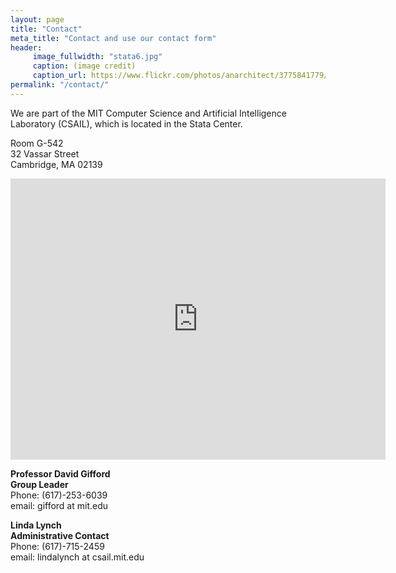 ```yaml
---
layout: page
title: "Contact"
meta_title: "Contact and use our contact form"
header:
     image_fullwidth: "stata6.jpg"
     caption: (image credit)
     caption_url: https://www.flickr.com/photos/anarchitect/3775841779/
permalink: "/contact/"
---
```

We are part of the MIT Computer Science and Artificial Intelligence
Laboratory (CSAIL), which is located in the Stata Center.

Room G-542  
32 Vassar Street  
Cambridge, MA 02139

<iframe allowfullscreen="" frameborder="0" height="450" src="https://www.google.com/maps/embed?pb=!1m14!1m8!1m3!1d5896.185367334012!2d-71.090563!3d42.361864!3m2!1i1024!2i768!4f13.1!3m3!1m2!1s0x0%3A0x303ada1e9664dfed!2sMIT%3A+Computer+Science+and+Artificial+Intelligence+Laboratory!5e0!3m2!1sen!2sus!4v1521045431424" style="border:0" width="600"></iframe>

**Professor David Gifford  
Group Leader**  
Phone: (617)-253-6039  
email: gifford at mit.edu 

**Linda Lynch  
Administrative Contact**  
Phone: (617)-715-2459  
email: lindalynch at csail.mit.edu
